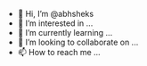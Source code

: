- 👋 Hi, I’m @abhsheks
- 👀 I’m interested in ...
- 🌱 I’m currently learning ...
- 💞️ I’m looking to collaborate on ...
- 📫 How to reach me ...

<!---
abhsheks/abhsheks is a ✨ special ✨ repository because its `README.md` (this file) appears on your GitHub profile.
You can click the Preview link to take a look at your changes.
--->
